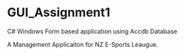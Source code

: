 # GUI_Assignment1
 C# Windows Form based application using Accdb Database


A Management Applicaiton for NZ E-Sports Leaugue. 
